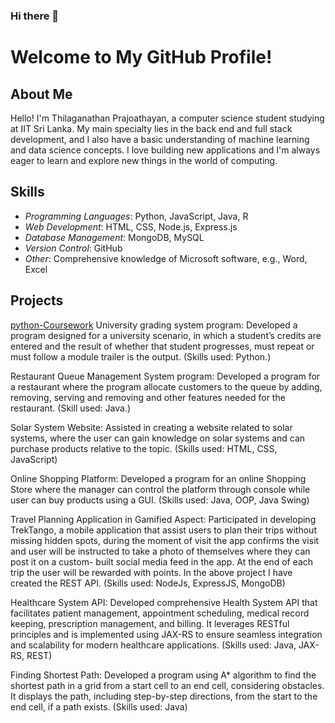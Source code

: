 ### Hi there 👋

# Welcome to My GitHub Profile!

## About Me
Hello! I'm Thilaganathan Prajoathayan, a computer science student studying at IIT Sri Lanka. My main specialty lies in the back end and full stack development, and I also have a basic understanding of machine learning and data science concepts. I love building new applications and I'm always eager to learn and explore new things in the world of computing.

## Skills
- *Programming Languages*: Python, JavaScript, Java, R
- *Web Development*: HTML, CSS, Node.js, Express.js
- *Database Management*: MongoDB, MySQL
- *Version Control*: GitHub
- *Other*: Comprehensive knowledge of Microsoft software, e.g., Word, Excel

## Projects
[python-Coursework](https://github.com/prajoa2803/Python-Coursework)
University grading system program: Developed a program designed for a university scenario, in which a student’s credits are entered and the result of whether that student progresses, must repeat or must follow a module trailer is the output. (Skills used: Python.)

Restaurant Queue Management System program: Developed a program for a restaurant where the program allocate customers to the queue by adding, removing, serving and removing and other features needed for the restaurant. (Skill used: Java.)

Solar System Website: Assisted in creating a website related to solar systems, where the user can gain knowledge on solar systems and can purchase products relative to the topic. (Skills used: HTML, CSS, JavaScript)

Online Shopping Platform: Developed a program for an online Shopping Store where the manager can control the platform through console while user can buy products using a GUI.
(Skills used: Java, OOP, Java Swing)

Travel Planning Application in Gamified Aspect: Participated in developing TrekTango, a mobile application that assist users to plan their trips without missing hidden spots, during the moment of visit the app confirms the visit and user will be instructed to take a photo of themselves where they can post it on a custom- built social media feed in the app. At the end of each trip the user will be rewarded with points. In the above project I have created the REST API.
(Skills used: NodeJs, ExpressJS, MongoDB)

Healthcare System API: Developed comprehensive Health System API that facilitates patient management, appointment scheduling, medical record keeping, prescription management, and billing. It leverages RESTful principles and is implemented using JAX-RS to ensure seamless integration and scalability for modern healthcare applications. (Skills used: Java, JAX-RS, REST)

Finding Shortest Path: Developed a program using A* algorithm to find the shortest path in a grid from a start cell to an end cell, considering obstacles. It displays the path, including step-by-step directions, from the start to the end cell, if a path exists. (Skills used: Java)

